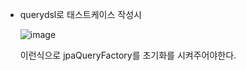 - querydsl로 태스트케이스 작성시

  ![image](https://user-images.githubusercontent.com/108928206/195832131-8995b21d-12c9-4fa6-96e7-5d89ec7885be.png)

  이런식으로 jpaQueryFactory를 초기화를 시켜주어야한다.
  
  
